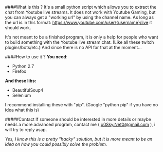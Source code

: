 ####What is this ?
It's a small python script which allows you to extract the chat from Youtube live streams. 
It does not work with Youtube Gaming, but you can always get a "working url" by using the channel name. 
As long as the url is in this format: https://www.youtube.com/user/{username}/live it should work.

It's not meant to be a finished program, it is only a help for people who want to build something with the Youtube live stream chat. (Like all these twitch plugins/bots/etc.) And since there is no API for that at the moment...

####How to use it ?
**You need:**
- Python 2.7
- Firefox

**And these libs:**
- BeautifulSoup4
- Selenium

I recommend installing these with "pip". (Google "python pip" if you have no idea what this is)

#####Contact
If someone should be interested in more details or maybe needs a more advanced program, contact me ( o0Sky.Net0@gmail.com ), i will try to reply asap.

*Yes, I know this is a pretty "hacky" solution, but it is more meant to be an idea on how you could possibly solve the problem.*
